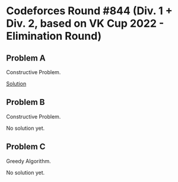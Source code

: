 # Codeforces Round #844 (Div. 1 + Div. 2, based on VK Cup 2022 - Elimination Round)

## Problem A

Constructive Problem.

[Solution](A.md)

## Problem B

Constructive Problem.

No solution yet.
<!-- [Solution](B.md) -->

## Problem C

Greedy Algorithm.

No solution yet.
<!-- [Solution](B.md) -->


